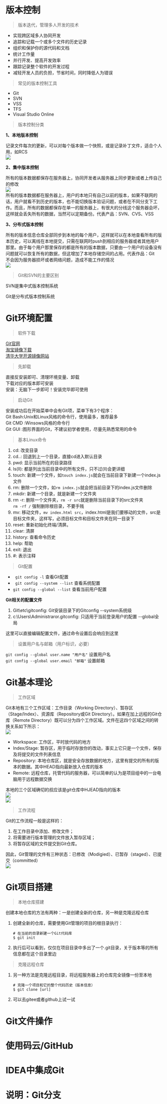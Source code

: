 # 版本控制
> 版本迭代，管理多人开发的技术

* 实现跨区域多人协同开发
* 追踪和记载一个或多个文件的历史记录
* 组织和保护你的源代码和文档
* 统计工作量
* 并行开发、提高开发效率
* 跟踪记录整个软件的开发过程
* 减轻开发人员的负担，节省时间，同时降低人为错误

> 常见的版本控制工具

* Git
* SVN
* VSS
* TFS
* Visual Studio Online

> 版本控制分类

**1、本地版本控制**

记录文件每次的更新，可以对每个版本做一个快照，或是记录补丁文件，适合个人用，如RCS   
![](MyNote/image/Git-个人版本控制.png)

**2、集中版本控制**

所有的版本数据都保存在服务器上，协同开发者从服务器上同步更新或者上传自己的修改   
![](MyNote/image/Git-集中版本控制.png)   
所有的版本数据都在服务器上，用户的本地只有自己以前的版本，如果不联网的话，用户就看不到历史的版本，也不能切换版本验证问题，或者在不同分支下工作。而且，所有的数据都保存在单一的服务器上，有很大的分线这个服务器会坏，这样就会丢失所有的数据，当然可以定期备份。代表产品：SVN、CVS、VSS   

**3、分布式版本控制**

所有的版本信息仓库全部同步到本地的每个用户，这样就可以在本地查看所有的版本历史，可以离线在本地提交，只需在联网时push到相应的服务器或者其他用户那里。由于每个用户那里保存的都是所有的版本数据，只要由一个用户的设备没有问题就可以恢复所有的数据，但这增加了本地存储空间的占用。代表作品：Git   
不会因为服务器损坏或者网络问题，造成不能工作的情况   
![](MyNote/image/Git-分布式版本控制.png)

> Git和SVN的主要区别

SVN是集中式版本控制系统

Git是分布式版本控制系统

# Git环境配置

> 软件下载  

[Git官网](https://git-scm.com)   
[淘宝镜像下载](http://npm.taobao.org/mirrors/)   
[清华大学开源镜像网站](https://mirrors.tuna.tsinghua.edu.cn/)

> 先卸载

直接反安装即可、清理环境变量、卸载   
下载对应的版本即可安装   
安装：无脑下一步即可！安装完毕即可使用

> 启动Git

安装成功后在开始菜单中会有Git项，菜单下有3个程序：  
Git Bash:Unix和Linux风格的命令行，使用最多，推荐最多  
Git CMD :Winsows风格的命令行  
Git GUI :图形界面的Git，不建议初学者使用，尽量先熟悉常用的命令

> 基本Linux命令

1. cd: 改变目录
2. cd..: 回退到上一个目录，直接cd进入默认目录
3. pwd: 显示当前所在的目录路径
4. ls(ll): 都是列出当前目录中的所有文件，只不过(ll)会更详细
5. touch: 新建一个文件，如`touch index.js`就会在当前目录下新建一个index.js文件
6. rm: 删除一个文件，如`rm index.js`就会把当前目录下的index.js文件删除 
7. mkdir: 新建一个目录，就是新建一个文件夹
8. rm -r: 删除一个文件夹，`rm -r src`就是删除当前目录下的src文件夹  
   `rm -rf /` 强制删除根目录，不要手贱
9.  mv: 移动文件，`mv index.html src`，index.html是我们要移动的文件，src是目标文件夹，这样写，必须目标文件和目标文件夹在同一目录下
10. reset: 重新初始化终端/清屏。
11. clear: 清屏
12. history: 查看命令历史
13. help: 帮助
14. exit: 退出
15. #: 表示注释

> Git配置

* ` git config -l`              查看Git配置
* ` git config --system --list` 查看系统配置
* `git config --global --list`  查看当前用户配置

**Git相关的配置文件**

1. Git\etc\gitconfig:         Git安装目录下的Gitconfig  --system系统级
2. c:\Users\Administraror\.gitconfig: 只适用于当前登录用户的配置 --global全局

这里可以直接编辑配置文件，通过命令设置后会响应到这里

> 设置用户名与邮箱（用户标识，必要）

`git config --global user.name "用户名"` 设置用户名   
`git config --global user.email "邮箱"`  设置邮箱

# Git基本理论

> 工作区域

Git本地有三个工作区域：工作目录（Working Directory）、暂存区（Stage/Index）、资源库（Repository或Git Directory）。如果在加上远程的Git仓库（Remote Directory）既可以分为四个工作区域。文件在这四个区域之间的转换关系如下所示：   
![](image/Git-四个工作区域.png)

* Workspace:   工作区，平时放代码的地方
* Index/Stage: 暂存区，用于临时存放你的改动，事实上它只是一个文件，保存及将提交的文件列表信息
* Repository:  本地仓库区，就是安全存放数据的地方，这里有提交的所有的版本的数据。其中HEAD指向最新放入仓库的版本
* Remote:      远程仓库，托管代码的服务器，可以简单的认为是项目组中的一台电脑用于远程数据交换

本地的三个区域确切的叔应该是git仓库中HJEAD指向的版本   
![](image/Git-本地的三个区域.png)   
![](image/Git-.git文件夹.png)

> 工作流程

Git的工作流程一般是这样的：  
1. 在工作目录中添加、修改文件；
2. 将需要进行版本管理的文件放入暂存区域；
3. 将暂存区域的文件提交到Git仓库。
   
因此，Git管理的文件有三种状态：已修改（Modigied）、已暂存（staged）、已提交（committed）  
![](image/Git-工作流程.png)  

# Git项目搭建
> 本地仓库搭建

创建本地仓库的方法有两种：一是创建全新的仓库，另一种是克隆远程仓库
1. 创建全新的仓库，需要使用Git管理的项目的根目录执行：
   ```t
   # 在当前的目录新建一个Git代码库
   $ git init
   ```

2. 执行后可以看到，仅仅在项目目录中多出了一个.git目录，关于版本等的所有信息都在这个目录里边

> 克隆远程仓库

1. 另一种方法是克隆远程目录，将远程服务器上的仓库完全镜像一份至本地
   ```t
   # 克隆一个项目和它的整个代码历史（版本信息）
   $ git clone [url]
   ```

2. 可以去gitee或者github上试一试

# Git文件操作

# 使用码云/GitHub

# IDEA中集成Git

# 说明：Git分支